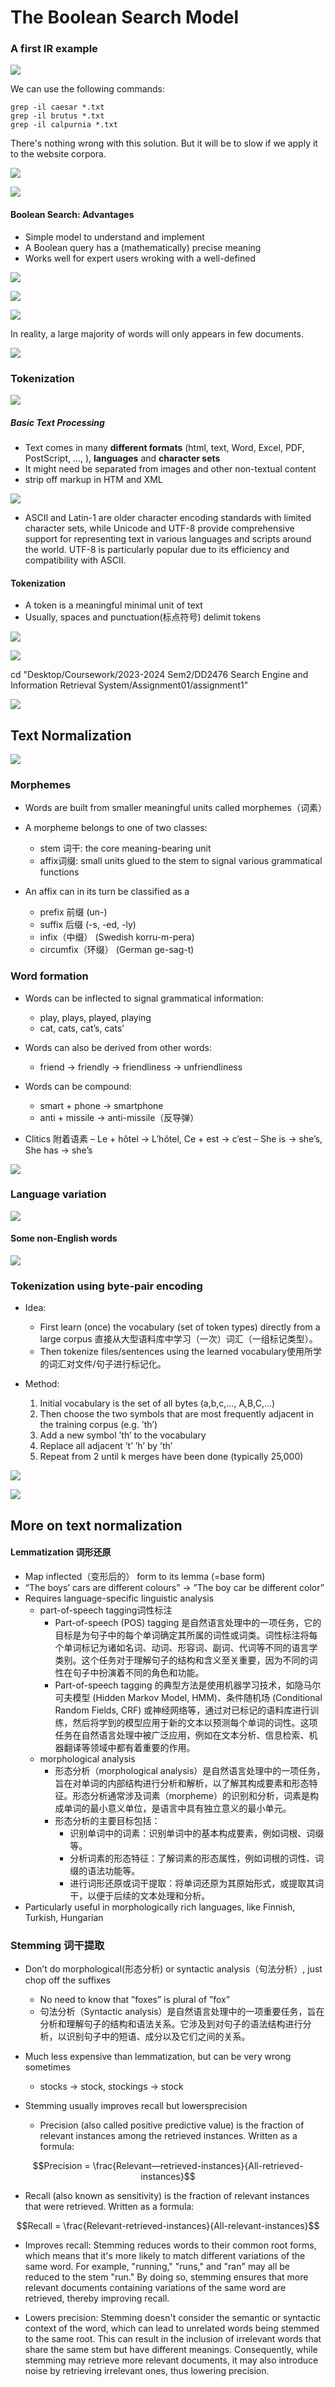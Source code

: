 # The Boolean Search Model

### A first IR example

![](Pictures/0201.png)

We can use the following commands:

```
grep -il caesar *.txt
grep -il brutus *.txt
grep -il calpurnia *.txt
```

There's nothing wrong with this solution. But it will be to slow if we apply it to the website corpora.

![](Pictures/0202.png)

![](Pictures/0203.png)

#### Boolean Search: Advantages
- Simple model to understand and implement
- A Boolean query has a (mathematically) precise meaning
- Works well for expert users wroking with a well-defined 

![](Pictures/0204.png)

![](Pictures/0205.png)

![](Pictures/0206.png)

In reality, a large majority of words will only appears in few documents. 

![](Pictures/0207.png)

### Tokenization

![](Pictures/0208.png)

##### Basic Text Processing
- Text comes in many **different formats** (html, text, Word, Excel, PDF, PostScript, ..., ), **languages** and **character sets**
- It might need be separated from images and other non-textual content
- strip off markup in HTM and XML

![](Pictures/0209.png)

-  ASCII and Latin-1 are older character encoding standards with limited character sets, while Unicode and UTF-8 provide comprehensive support for representing text in various languages and scripts around the world. UTF-8 is particularly popular due to its efficiency and compatibility with ASCII.


#### Tokenization
- A token is a meaningful minimal unit of text
- Usually, spaces and punctuation(标点符号) delimit tokens

![](Pictures/0210.png)

![](Pictures/0211.png)

cd "Desktop/Coursework/2023-2024 Sem2/DD2476 Search Engine and Information Retrieval System/Assignment01/assignment1"

![](Pictures/0212.png)

## Text Normalization

![](Pictures/0213.png)

### Morphemes

- Words are built from smaller meaningful units called morphemes（词素）

- A morpheme belongs to one of two classes:
    - stem 词干: the core meaning-bearing unit
    - affix词缀: small units glued to the stem to signal various grammatical functions

- An affix can in its turn be classified as a
    - prefix 前缀 (un-)
    - suffix 后缀 (-s, -ed, -ly)
    - infix（中缀） (Swedish korru-m-pera)
    - circumfix（环缀） (German ge-sag-t)


### Word formation
- Words can be inflected to signal grammatical information:
    - play, plays, played, playing
    - cat, cats, cat’s, cats’

- Words can also be derived from other words:
    - friend → friendly → friendliness → unfriendliness

- Words can be compound:
    - smart + phone → smartphone
    - anti + missile → anti-missile（反导弹）

- Clitics 附着语素
    – Le + hôtel → L’hôtel, Ce + est → c’est
    – She is → she’s, She has → she’s

![](Pictures/0214.png)

### Language variation


![](Pictures/0215.png)

#### Some non-English words

![](Pictures/0216.png)

### Tokenization using byte-pair encoding
- Idea:
    - First learn (once) the vocabulary (set of token types) directly from a large corpus 直接从大型语料库中学习（一次）词汇（一组标记类型）。
    - Then tokenize files/sentences using the learned vocabulary使用所学的词汇对文件/句子进行标记化。

- Method:
    1. Initial vocabulary is the set of all bytes (a,b,c,..., A,B,C,...)
    2. Then choose the two symbols that are most frequently adjacent in the training corpus (e.g. ’th’)
    3. Add a new symbol ’th’ to the vocabulary
    4. Replace all adjacent ’t’ ’h’ by ’th’
    5. Repeat from 2 until k merges have been done (typically 25,000)

![](Pictures/0217.png)

![](Pictures/0218.png)

## More on text normalization

#### Lemmatization 词形还原

- Map inflected（变形后的） form to its lemma (=base form)
- “The boys’ cars are different colours” → ”The boy car be different color”
- Requires language-specific linguistic analysis
    - part-of-speech tagging词性标注
        - Part-of-speech (POS) tagging 是自然语言处理中的一项任务，它的目标是为句子中的每个单词确定其所属的词性或词类。词性标注将每个单词标记为诸如名词、动词、形容词、副词、代词等不同的语言学类别。这个任务对于理解句子的结构和含义至关重要，因为不同的词性在句子中扮演着不同的角色和功能。
        - Part-of-speech tagging 的典型方法是使用机器学习技术，如隐马尔可夫模型 (Hidden Markov Model, HMM)、条件随机场 (Conditional Random Fields, CRF) 或神经网络等，通过对已标记的语料库进行训练，然后将学到的模型应用于新的文本以预测每个单词的词性。这项任务在自然语言处理中被广泛应用，例如在文本分析、信息检索、机器翻译等领域中都有着重要的作用。
    - morphological analysis
        - 形态分析（morphological analysis）是自然语言处理中的一项任务，旨在对单词的内部结构进行分析和解析，以了解其构成要素和形态特征。形态分析通常涉及词素（morpheme）的识别和分析，词素是构成单词的最小意义单位，是语言中具有独立意义的最小单元。
        - 形态分析的主要目标包括：
            - 识别单词中的词素：识别单词中的基本构成要素，例如词根、词缀等。
            - 分析词素的形态特征：了解词素的形态属性，例如词根的词性、词缀的语法功能等。
            - 进行词形还原或词干提取：将单词还原为其原始形式，或提取其词干，以便于后续的文本处理和分析。
- Particularly useful in morphologically rich languages, like Finnish, Turkish, Hungarian

### Stemming 词干提取
- Don’t do morphological(形态分析) or syntactic analysis（句法分析）, just chop off the suffixes
    - No need to know that ”foxes” is plural of ”fox”
    - 句法分析（Syntactic analysis）是自然语言处理中的一项重要任务，旨在分析和理解句子的结构和语法关系。它涉及到对句子的语法结构进行分析，以识别句子中的短语、成分以及它们之间的关系。

- Much less expensive than lemmatization, but can be very wrong sometimes
    - stocks → stock, stockings → stock

- Stemming usually improves recall but lowersprecision
    - Precision (also called positive predictive value) is the fraction of relevant instances among the retrieved instances. Written as a formula:

$$Precision = \frac{Relevant—retrieved-instances}{All-retrieved-instances}$$

- Recall (also known as sensitivity) is the fraction of relevant instances that were retrieved. Written as a formula:

$$Recall = \frac{Relevant-retrieved-instances}{All-relevant-instances}$$

- Improves recall: Stemming reduces words to their common root forms, which means that it's more likely to match different variations of the same word. For example, "running," "runs," and "ran" may all be reduced to the stem "run." By doing so, stemming ensures that more relevant documents containing variations of the same word are retrieved, thereby improving recall.

- Lowers precision: Stemming doesn't consider the semantic or syntactic context of the word, which can lead to unrelated words being stemmed to the same root. This can result in the inclusion of irrelevant words that share the same stem but have different meanings. Consequently, while stemming may retrieve more relevant documents, it may also introduce noise by retrieving irrelevant ones, thus lowering precision.